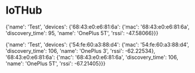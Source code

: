 # IoTHub

{'name': 'Test', 'devices': {'68:43:e0:e6:81:6a': {'mac': '68:43:e0:e6:81:6a', 'discovery_time': 95, 'name': 'OnePlus 5T', 'rssi': -47.58066}}}

{'name': 'Test', 'devices': {'54:fe:60:a3:88:d4': {'mac': '54:fe:60:a3:88:d4', 'discovery_time': 106, 'name': 'OnePlus 3', 'rssi': -62.22534}, '68:43:e0:e6:81:6a': {'mac': '68:43:e0:e6:81:6a', 'discovery_time': 106, 'name': 'OnePlus 5T', 'rssi': -67.21405}}}

